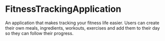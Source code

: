 # FitnessTrackingApplication

An application that makes tracking your fitness life easier. Users can create their own meals, ingredients, workouts, exercises and add them to their day so they can follow their progress.
